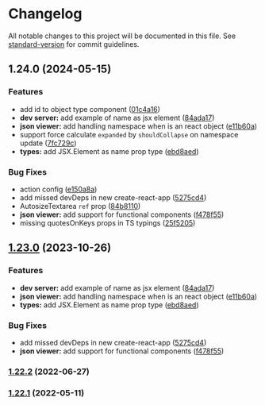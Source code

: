 # Changelog

All notable changes to this project will be documented in this file. See [standard-version](https://github.com/conventional-changelog/standard-version) for commit guidelines.

## 1.24.0 (2024-05-15)


### Features

* add id to object type component ([01c4a16](https://github.com/Yilun-Sun/react-json-view/commit/01c4a1636a3ddfd6d5f976cb8bb9159b9caa5fba))
* **dev server:** add example of name as jsx element ([84ada17](https://github.com/Yilun-Sun/react-json-view/commit/84ada17617ad1df0e748e5cf6383f9cdcefa6e02))
* **json viewer:** add handling namespace when is an react object ([e11b60a](https://github.com/Yilun-Sun/react-json-view/commit/e11b60af87fa1755554cb5c846d1d49ea12d131e))
* support force calculate `expanded` by `shouldCollapse` on namespace update ([7fc729c](https://github.com/Yilun-Sun/react-json-view/commit/7fc729c6bb147834b53867f79a34ebf7165c9e49))
* **types:** add JSX.Element as name prop type ([ebd8aed](https://github.com/Yilun-Sun/react-json-view/commit/ebd8aed8246742ebc41776a8a0bb489b8e711138))


### Bug Fixes

* action config ([e150a8a](https://github.com/Yilun-Sun/react-json-view/commit/e150a8a91dc655e583bc43939b0a64affa0c3bdd))
* add missed devDeps in new create-react-app ([5275cd4](https://github.com/Yilun-Sun/react-json-view/commit/5275cd446f7d4202b06f4a0d048092066a6b5f5b))
* AutosizeTextarea `ref` prop ([84b8110](https://github.com/Yilun-Sun/react-json-view/commit/84b8110b3ee2872ce937439f02275645fb7d17a9))
* **json viewer:** add support for functional components ([f478f55](https://github.com/Yilun-Sun/react-json-view/commit/f478f55aa2b9dbe730f9638485d9c584ccbbcc45))
* missing quotesOnKeys props in TS typings ([25f5205](https://github.com/Yilun-Sun/react-json-view/commit/25f5205f78663a37610295268bf3f7c669592681))

## [1.23.0](https://github.com/microlinkhq/react-json-view/compare/v1.22.2...v1.23.0) (2023-10-26)


### Features

* **dev server:** add example of name as jsx element ([84ada17](https://github.com/microlinkhq/react-json-view/commit/84ada17617ad1df0e748e5cf6383f9cdcefa6e02))
* **json viewer:** add handling namespace when is an react object ([e11b60a](https://github.com/microlinkhq/react-json-view/commit/e11b60af87fa1755554cb5c846d1d49ea12d131e))
* **types:** add JSX.Element as name prop type ([ebd8aed](https://github.com/microlinkhq/react-json-view/commit/ebd8aed8246742ebc41776a8a0bb489b8e711138))


### Bug Fixes

* add missed devDeps in new create-react-app ([5275cd4](https://github.com/microlinkhq/react-json-view/commit/5275cd446f7d4202b06f4a0d048092066a6b5f5b))
* **json viewer:** add support for functional components ([f478f55](https://github.com/microlinkhq/react-json-view/commit/f478f55aa2b9dbe730f9638485d9c584ccbbcc45))

### [1.22.2](https://github.com/microlinkhq/react-json-view/compare/v1.22.1...v1.22.2) (2022-06-27)

### [1.22.1](https://github.com/microlinkhq/react-json-view/compare/v1.22.0...v1.22.1) (2022-05-11)
